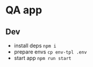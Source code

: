 # QA app

## Dev
- install deps `npm i`
- prepare envs `cp env-tpl .env`
- start app `npm run start`
